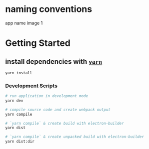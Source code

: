 
# naming conventions

app name
image 1


# Getting Started

## install dependencies with [`yarn`](https://yarnpkg.com/en/)

```bash
yarn install
```

### Development Scripts

```bash
# run application in development mode
yarn dev

# compile source code and create webpack output
yarn compile

# `yarn compile` & create build with electron-builder
yarn dist

# `yarn compile` & create unpacked build with electron-builder
yarn dist:dir
```
